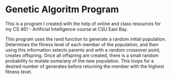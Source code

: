 # Genetic Algoritm Program

This is a program I created with the help of online and class resources for my CS 461 - Artificial Intelligence course at CSU East Bay.

This program uses the rand function to generate a random initial population. Determines the fitness level of each member of the population, and then using this information selects parents and with a random crossover point, creates offspring. Once all offspring are created, there is a small random probability to mutate some/any of the new population. This loops for a desired number of generates before returning the member with the highest fitness level.
